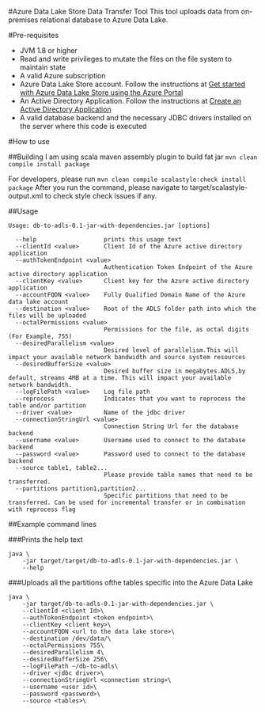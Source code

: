 #Azure Data Lake Store Data Transfer Tool
This tool uploads data from on-premises relational database
to Azure Data Lake.

#Pre-requisites
- JVM 1.8 or higher
- Read and write privileges to mutate the files on the file system to maintain state
- A valid Azure subscription
- Azure Data Lake Store account. Follow the instructions at [Get started with Azure Data Lake Store using the Azure Portal](https://azure.microsoft.com/en-us/documentation/articles/data-lake-store-get-started-portal/)
- An Active Directory Application. Follow the instructions at [Create an Active Directory Application](https://azure.microsoft.com/en-us/documentation/articles/data-lake-store-authenticate-using-active-directory/#create-an-active-directory-application)
- A valid database backend and the necessary JDBC drivers installed on the server where this code is executed

#How to use

##Building
I am using scala maven assembly plugin to build fat jar
`mvn clean compile install package`

For developers, please run
`mvn clean compile scalastyle:check install package`
After you run the command, please navigate to target/scalastyle-output.xml
to check style check issues if any.

##Usage
```
Usage: db-to-adls-0.1-jar-with-dependencies.jar [options]

  --help                   prints this usage text
  --clientId <value>       Client Id of the Azure active directory application
  --authTokenEndpoint <value>
                           Authentication Token Endpoint of the Azure active directory application
  --clientKey <value>      Client key for the Azure active directory application
  --accountFQDN <value>    Fully Qualified Domain Name of the Azure data lake account
  --destination <value>    Root of the ADLS folder path into which the files will be uploaded
  --octalPermissions <value>
                           Permissions for the file, as octal digits (For Example, 755)
  --desiredParallelism <value>
                           Desired level of parallelism.This will impact your available network bandwidth and source system resources
  --desiredBufferSize <value>
                           Desired buffer size in megabytes.ADLS,by default, streams 4MB at a time. This will impact your available network bandwidth.
  --logFilePath <value>    Log file path
  --reprocess              Indicates that you want to reprocess the table and/or partition
  --driver <value>         Name of the jdbc driver
  --connectionStringUrl <value>
                           Connection String Url for the database backend
  --username <value>       Username used to connect to the database backend
  --password <value>       Password used to connect to the database backend
  --source table1, table2...
                           Please provide table names that need to be transferred.
  --partitions partition1,partition2...
                           Specific partitions that need to be transferred. Can be used for incremental transfer or in combination with reprocess flag
```
##Example command lines

###Prints the help text
```
java \
    -jar target/target/db-to-adls-0.1-jar-with-dependencies.jar \
    --help
```
###Uploads all the partitions ofthe tables specific into the Azure Data Lake
```
java \
    -jar target/db-to-adls-0.1-jar-with-dependencies.jar \
    --clientId <client Id>\
    --authTokenEndpoint <token endpoint>\
    --clientKey <client key>\
    --accountFQDN <url to the data lake store>\
    --destination /dev/data/\
    --octalPermissions 755\
    --desiredParallelism 4\
    --desiredBufferSize 256\
    --logFilePath ~/db-to-adls\
    --driver <jdbc driver>\
    --connectionStringUrl <connection string>\
    --username <user id>\
    --password <password>\
    --source <tables>\
```